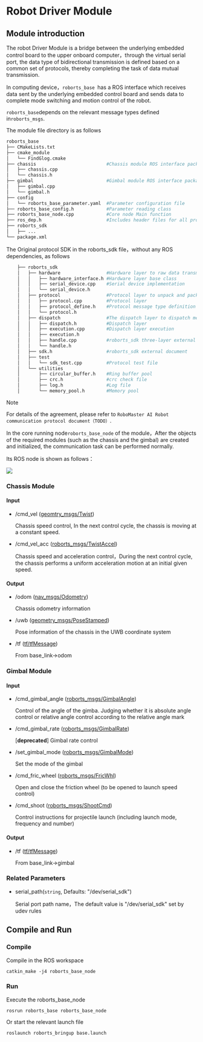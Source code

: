 # Robot Driver Module

## Module introduction

The robot Driver Module is a bridge between the underlying embedded control board to the upper onboard computer，through the virtual serial port, the data type of bidirectional transmission is defined based on a common set of protocols, thereby completing the task of data mutual transmission.

In  computing device，`roborts_base `has a ROS interface which receives data sent by the underlying embedded control board and sends data to complete mode switching and motion control of the robot.

`roborts_base`depends on the relevant message types defined in`roborts_msgs`.

The module file directory is as follows
```bash
roborts_base
├── CMakeLists.txt
├── cmake_module
│   └── FindGlog.cmake
├── chassis                          #Chassis module ROS interface package
│   ├── chassis.cpp
│   └── chassis.h
├── gimbal                           #Gimbal module ROS interface package
│   ├── gimbal.cpp
│   └── gimbal.h
├── config
│   └── roborts_base_parameter.yaml  #Parameter configuration file
├── roborts_base_config.h            #Parameter reading class
├── roborts_base_node.cpp            #Core node Main function
├── ros_dep.h                        #Includes header files for all protocols corresponding to ROS messages
├── roborts_sdk                     
│   ├── ...
└── package.xml
```
The Original protocol  SDK in the roborts_sdk file，without any ROS dependencies, as follows
```bash
    ├── roborts_sdk
    │   ├── hardware                 #Hardware layer to raw data transmission
    │   │   ├── hardware_interface.h #Hardware layer base class
    │   │   ├── serial_device.cpp    #Serial device implementation
    │   │   └── serial_device.h
    │   ├── protocol                 #Protocol layer to unpack and pack the message 
    │   │   ├── protocol.cpp         #Protocol layer
    │   │   ├── protocol_define.h    #Protocol message type definition header file  
    │   │   └── protocol.h
    │   ├── dispatch                 #The dispatch layer to dispatch message
    │   │   ├── dispatch.h           #Dispatch layer
    │   │   ├── execution.cpp        #Dispatch layer execution
    │   │   ├── execution.h
    │   │   ├── handle.cpp           #roborts_sdk three-layer external interface
    │   │   └── handle.h
    │   ├── sdk.h                    #roborts_sdk external document
    │   ├── test
    │   │   └── sdk_test.cpp         #Protocol test file
    │   └── utilities
    │       ├── circular_buffer.h    #Ring buffer pool
    │       ├── crc.h                #crc check file
    │       ├── log.h                #Log file
    │       └── memory_pool.h        #Memory pool
```

>[!Note]
>For details of the agreement, please refer to `RoboMaster AI Robot communication protocol document（TODO）`.


In the core running node`roborts_base_node` of the module，After the objects of the required modules (such as the chassis and the gimbal) are created and initialized, the communication task can be performed normally.

Its ROS node is shown as follows：

![](https://rm-static.djicdn.com/documents/20758/002d528eb36ad1550474043463957284.png)

### Chassis Module

#### Input

* /cmd_vel ([geomtry_msgs/Twist]())

  Chassis speed control, In the next control cycle, the chassis is moving at a constant speed.

* /cmd_vel_acc ([roborts_msgs/TwistAccel]())

  Chassis speed and acceleration control，During the next control cycle, the chassis performs a uniform acceleration motion at an initial given speed.


#### Output

* /odom ([nav_msgs/Odometry]())

  Chassis odometry information

* /uwb ([geometry_msgs/PoseStamped]())

  Pose information of the chassis in the UWB coordinate system

* /tf ([tf/tfMessage](http://docs.ros.org/api/tf/html/msg/tfMessage.html))

  From base_link->odom


### Gimbal Module

#### Input

* /cmd_gimbal_angle ([roborts_msgs/GimbalAngle]())

  Control of the angle of the gimba. Judging whether it is absolute angle control or relative angle control according to the relative angle mark

* /cmd_gimbal_rate ([roborts_msgs/GimbalRate]())

  [**deprecated**] Gimbal rate control 

* /set_gimbal_mode ([roborts_msgs/GimbalMode]())

  Set the mode of the gimbal

* /cmd_fric_wheel ([roborts_msgs/FricWhl]())

  Open and close the friction wheel (to be opened to launch speed control)

* /cmd_shoot ([roborts_msgs/ShootCmd]())

  Control instructions for projectile launch (including launch mode, frequency and number)

#### Output

* /tf ([tf/tfMessage](http://docs.ros.org/api/tf/html/msg/tfMessage.html))
  
  From base_link->gimbal

### Related Parameters

* serial_path(`string`, Defaults: "/dev/serial_sdk")

    Serial port path name，The default value is "/dev/serial_sdk" set by udev rules

## Compile and Run

### Compile

Compile in the ROS workspace

```shell
catkin_make -j4 roborts_base_node
```

### Run

Execute the roborts_base_node 

```shell
rosrun roborts_base roborts_base_node
```

Or start the relevant launch file

```shell
roslaunch roborts_bringup base.launch
```


